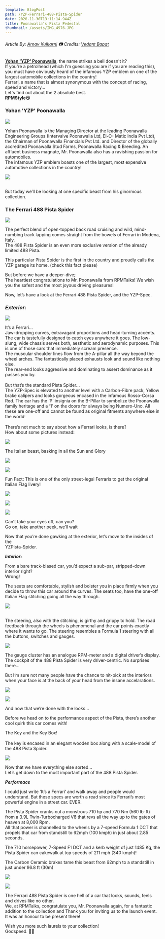 ```yaml
---
template: BlogPost
path: /YZP-Ferrari-488-Pista-Spider
date: 2020-11-30T13:11:14.944Z
title: Poonawalla's Pista Pedestal
thumbnail: /assets/IMG_4976.JPG
---
```

###### Article By: [Arnav Kulkarni](https://www.instagram.com/scarecrow_9595/) 📷 Credits: [Vedant Bapat](https://www.instagram.com/vedantbapat/)

**[Yohan 'YZP' Poonawalla](https://www.instagram.com/yohanpoonawalla/)**, the name strikes a bell doesn't it?\
If you're a petrolhead (which I'm guessing you are if you are reading this), you must have obviously heard of the infamous YZP emblem on one of the largest automobile collections in the country!\
Ferrari, a name that is almost synonymous with the concept of racing, speed and victory...\
Let's find out about the 2 absolute best. \
**RPMStyle😏**

### Yohan 'YZP' Poonawalla

![](/assets/IMG_4976.JPG)

Yohan Poonawalla is the Managing Director at the leading Poonawalla Engineering Groups (Intervalve Poonawalla Ltd, El-O- Matic India Pvt Ltd), the Chairman of Poonawalla Financials Pvt Ltd. and Director of the globally accredited Poonawalla Stud Farms, Poonawalla Racing & Breeding. An affluent business magnate, Mr. Poonawalla also has a ravishing passion for automobiles.\
The infamous YZP emblem boasts one of the largest, most expensive automotive collections in the country!

![](/assets/IMG_5172_photo-full.jpg)

\
But today we’ll be looking at one specific beast from his ginormous collection.

### The Ferrari 488 Pista Spider

![](/assets/IMG_1406.JPG)

The perfect blend of open-topped back road cruising and wild, mind-numbing track lapping comes straight from the bowels of Ferrari in Modena, Italy.\
The 488 Pista Spider is an even more exclusive version of the already limited 488 Pista.

This particular Pista Spider is the first in the country and proudly calls the YZP garage its home. (check this fact please)

But before we have a deeper-dive;\
The heartiest congratulations to Mr. Poonawalla from RPMTalks! We wish you the safest and the most joyous driving pleasures!

Now, let’s have a look at the Ferrari 488 Pista Spider, and the YZP-Spec.

### *Exterior:*

![](/assets/IMG_1402.JPG)

It’s a Ferrari…\
Jaw-dropping curves, extravagant proportions and head-turning accents. The car is tastefully designed to catch eyes anywhere it goes. The low-slung, wide chassis serves both, aesthetic and aerodynamic purposes. This is one of those cars that immediately scream presence.\
The muscular shoulder lines flow from the A-pillar all the way beyond the wheel arches. The fantastically placed exhausts look and sound like nothing else.\
The rear-end looks aggressive and dominating to assert dominance as it passes you by.\
\
But that’s the standard Pista Spider…\
The YZP-Spec is elevated to another level with a Carbon-Fibre pack, Yellow brake calipers and looks gorgeous encased in the infamous Rosso-Corsa Red. The car has the ‘P’ insignia on the B-Pillar to symbolize the Poonawalla family heritage and a ‘1’ on the doors for always being Numero-Uno. All these are one-off and cannot be found as original fitments anywhere else in the world!\
\
There’s not much to say about how a Ferrari looks, is there?\
How about some pictures instead:

![](/assets/IMG_1414.JPG)

The Italian beast, basking in all the Sun and Glory

![](/assets/IMG_1393.JPG)

![](/assets/IMG_5219.jpg)

Fun Fact: This is one of the only street-legal Ferraris to get the original Italian Flag livery!

![](/assets/IMG_5076.JPG)

![](/assets/IMG_5080.jpg)

![](/assets/IMG_5079.jpg)

Can’t take your eyes off, can you?\
Go on, take another peek, we’ll wait

Now that you’re done gawking at the exterior, let’s move to the insides of the\
YZPista-Spider.

***Interior:***

From a bare track-biased car, you’d expect a sub-par, stripped-down interior right?\
Wrong!

The seats are comfortable, stylish and bolster you in place firmly when you decide to throw this car around the curves. The seats too, have the one-off Italian Flag stitching going all the way through.

![](/assets/IMG_5086.jpg)

\
The steering, also with the stitching, is girthy and grippy to hold. The road feedback through the wheels is phenomenal and the car points exactly where it wants to go. The steering resembles a Formula 1 steering with all the buttons, switches and gauges.

![](/assets/IMG_5084.jpg)

The gauge cluster has an analogue RPM-meter and a digital driver’s display. The cockpit of the 488 Pista Spider is very driver-centric. No surprises there…

But I’m sure not many people have the chance to nit-pick at the interiors when your face is at the back of your head from the insane accelarations.

![](/assets/IMG_1391.JPG)

![](/assets/IMG_1389.JPG)

And now that we’re done with the looks…

Before we head on to the performance aspect of the Pista, there’s another cool quirk this car comes with!

The Key and the Key Box!\
\
The key is encased in an elegant wooden box along with a scale-model of the 488 Pista Spider.

![](/assets/IMG_5230.jpg)

Now that we have everything else sorted…\
Let’s get down to the most important part of the 488 Pista Spider.

***Performace***

I could just write ‘It’s a Ferrari’ and walk away and people would understand. But these specs are worth a read since its Ferrari’s most powerful engine in a street car. EVER.

The Pista Spider cranks out a monstrous 710 hp and 770 Nm (560 lb-ft) from a 3.9L Twin-Turbocharged V8 that revs all the way up to the gates of heaven at 8,000 Rpm.\
All that power is channelled to the wheels by a 7-speed Formula 1 DCT that propels that car from standstill to 62mph (100 kmph) in just about 2.85 seconds.

The 710 horsepower, 7-Speed F1 DCT and a kerb weight of just 1485 Kg, the Pista Spider can cakewalk at top speeds of 211 mph (340 kmph)!

The Carbon Ceramic brakes tame this beast from 62mph to a standstill in just under 96.8 ft (30m)

![](/assets/IMG_4758.jpg)

![](/assets/IMG_1395.JPG)

The Ferrari 488 Pista Spider is one hell of a car that looks, sounds, feels and drives like no other.\
We, at RPMTalks, congratulate you, Mr. Poonawalla again, for a fantastic addition to the collection and Thank you for inviting us to the launch event. It was an honour to be present there!

Wish you more such laurels to your collection!\
Godspeed. 🥂🏁
